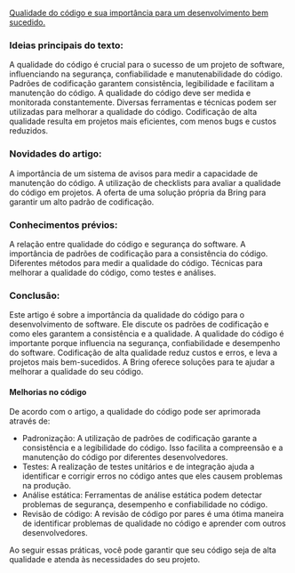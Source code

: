 [Qualidade do código e sua importância para um desenvolvimento bem sucedido.](https://bring.com.br/blog/qualidade-do-codigo-e-sua-importancia-para-um-desenvolvimento-bem-sucedido/)

### Ideias principais do texto:
A qualidade do código é crucial para o sucesso de um projeto de software, influenciando na segurança, confiabilidade e manutenabilidade do código.
Padrões de codificação garantem consistência, legibilidade e facilitam a manutenção do código.
A qualidade do código deve ser medida e monitorada constantemente.
Diversas ferramentas e técnicas podem ser utilizadas para melhorar a qualidade do código.
Codificação de alta qualidade resulta em projetos mais eficientes, com menos bugs e custos reduzidos.

### Novidades do artigo:
A importância de um sistema de avisos para medir a capacidade de manutenção do código.
A utilização de checklists para avaliar a qualidade do código em projetos.
A oferta de uma solução própria da Bring para garantir um alto padrão de codificação.

### Conhecimentos prévios:
A relação entre qualidade do código e segurança do software.
A importância de padrões de codificação para a consistência do código.
Diferentes métodos para medir a qualidade do código.
Técnicas para melhorar a qualidade do código, como testes e análises.

### Conclusão:
Este artigo é sobre a importância da qualidade do código para o desenvolvimento de software. Ele discute os padrões de codificação e como eles garantem a consistência e a qualidade. A qualidade do código é importante porque influencia na segurança, confiabilidade e desempenho do software. Codificação de alta qualidade reduz custos e erros, e leva a projetos mais bem-sucedidos. A Bring oferece soluções para te ajudar a melhorar a qualidade do seu código.

#### Melhorias no código
De acordo com o artigo, a qualidade do código pode ser aprimorada através de:

- Padronização: A utilização de padrões de codificação garante a consistência e a legibilidade do código. Isso facilita a compreensão e a manutenção do código por diferentes desenvolvedores.
- Testes: A realização de testes unitários e de integração ajuda a identificar e corrigir erros no código antes que eles causem problemas na produção.
- Análise estática: Ferramentas de análise estática podem detectar problemas de segurança, desempenho e confiabilidade no código.
- Revisão de código: A revisão de código por pares é uma ótima maneira de identificar problemas de qualidade no código e aprender com outros desenvolvedores.

Ao seguir essas práticas, você pode garantir que seu código seja de alta qualidade e atenda às necessidades do seu projeto.
